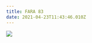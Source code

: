 ```yaml
---
title: FARA 83
date: 2021-04-23T11:43:46.010Z
---
```

![](https://img.charlieintel.com/wp-content/uploads/2021/04/22153344/fara-83-best-warzone-loadout.jpg)